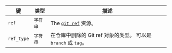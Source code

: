 | 键          | 类型    | 描述                                                 |
| ---------- | ----- | -------------------------------------------------- |
| `ref`      | `字符串` | The [`git ref`](/v3/git/refs/#get-a-reference) 资源。 |
| `ref_type` | `字符串` | 在仓库中删除的 Git ref 对象的类型。 可以是 `branch` 或 `tag`。       |
